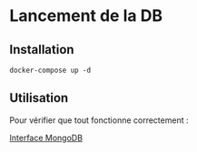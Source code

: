 # Lancement de la DB

## Installation

```docker
docker-compose up -d
```

## Utilisation

Pour vérifier que tout fonctionne correctement : 

[Interface MongoDB](http://localhost:8082)
